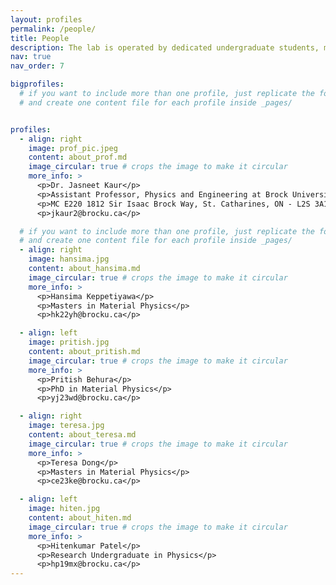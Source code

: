 ```yaml
---
layout: profiles
permalink: /people/
title: People
description: The lab is operated by dedicated undergraduate students, master's students, and PhD candidates, each bringing unique skills and perspectives to our multidisciplinary research projects. Dr. Kaur and her team are committed to fostering an environment of learning and innovation.
nav: true
nav_order: 7

bigprofiles:
  # if you want to include more than one profile, just replicate the following block
  # and create one content file for each profile inside _pages/


profiles:
  - align: right
    image: prof_pic.jpeg
    content: about_prof.md
    image_circular: true # crops the image to make it circular
    more_info: >
      <p>Dr. Jasneet Kaur</p>
      <p>Assistant Professor, Physics and Engineering at Brock University.</p>
      <p>MC E220 1812 Sir Isaac Brock Way, St. Catharines, ON - L2S 3A1</p>
      <p>jkaur2@brocku.ca</p>

  # if you want to include more than one profile, just replicate the following block
  # and create one content file for each profile inside _pages/
  - align: right
    image: hansima.jpg
    content: about_hansima.md
    image_circular: true # crops the image to make it circular
    more_info: >
      <p>Hansima Keppetiyawa</p>
      <p>Masters in Material Physics</p>
      <p>hk22yh@brocku.ca</p>

  - align: left
    image: pritish.jpg
    content: about_pritish.md
    image_circular: true # crops the image to make it circular
    more_info: >
      <p>Pritish Behura</p>
      <p>PhD in Material Physics</p>
      <p>yj23wd@brocku.ca</p>

  - align: right
    image: teresa.jpg
    content: about_teresa.md
    image_circular: true # crops the image to make it circular
    more_info: >
      <p>Teresa Dong</p>
      <p>Masters in Material Physics</p>
      <p>ce23ke@brocku.ca</p>

  - align: left
    image: hiten.jpg
    content: about_hiten.md
    image_circular: true # crops the image to make it circular
    more_info: >
      <p>Hitenkumar Patel</p>
      <p>Research Undergraduate in Physics</p>
      <p>hp19mx@brocku.ca</p>
---
```


